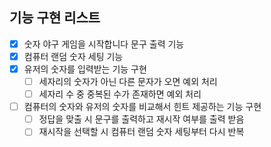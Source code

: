 ## 기능 구현 리스트

- [x] 숫자 야구 게임을 시작합니다 문구 출력 기능
- [x] 컴퓨터 랜덤 숫자 세팅 기능
- [x] 유저의 숫자를 입력받는 기능 구현
  - [ ] 세자리의 숫자가 아닌 다른 문자가 오면 예외 처리
  - [ ] 세자리 수 중 중복된 수가 존재하면 예외 처리
- [ ] 컴퓨터의 숫자와 유저의 숫자를 비교해서 힌트 제공하는 기능 구현
  - [ ] 정답을 맞출 시 문구를 출력하고 재시작 여부를 출력 받음
  - [ ] 재시작을 선택할 시 컴퓨터 랜덤 숫자 세팅부터 다시 반복